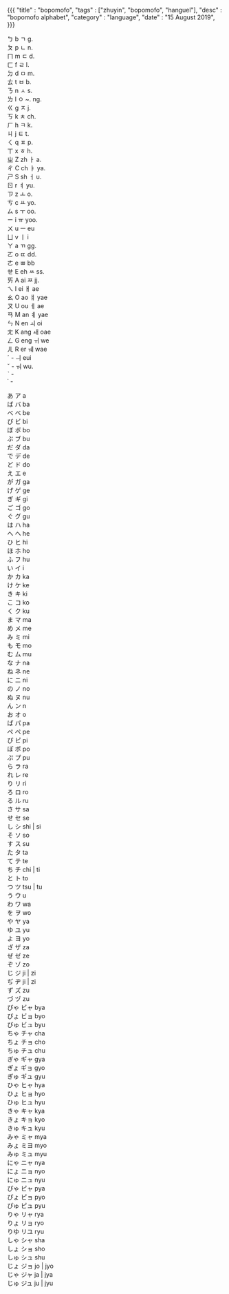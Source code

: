 {{{
  "title" : "bopomofo",
  "tags" : ["zhuyin", "bopomofo", "hanguel"],
  "desc" : "bopomofo alphabet",
  "category" : "language",
  "date" : "15 August 2019",
}}}

ㄅ     b          ㄱ  g.           
ㄆ     p          ㄴ  n.           
ㄇ     m          ㄷ  d.           
ㄈ     f          ㄹ  l.           
ㄉ     d          ㅁ  m.           
ㄊ     t          ㅂ  b.           
ㄋ     n          ㅅ  s.           
ㄌ     l          ㅇ  ~. ng.       
ㄍ     g          ㅈ  j.           
ㄎ     k          ㅊ  ch.          
ㄏ     h          ㅋ  k.           
ㄐ     j          ㅌ  t.           
ㄑ     q          ㅍ  p.           
ㄒ     x          ㅎ  h.           
ㄓ     Z  zh      ㅏ  a.           
ㄔ     C  ch      ㅑ  ya.          
ㄕ     S  sh      ㅓ  u.           
ㄖ     r          ㅕ  yu.          
ㄗ     z          ㅗ  o.           
ㄘ     c          ㅛ  yo.          
ㄙ     s          ㅜ  oo.          
ㄧ     i          ㅠ  yoo.         
ㄨ     u          ㅡ  eu           
ㄩ     v          ㅣ  i            
ㄚ     a          ㄲ  gg.          
ㄛ     o          ㄸ  dd.          
ㄜ     e          ㅃ  bb           
ㄝ     E  eh      ㅆ  ss.          
ㄞ     A  ai      ㅉ  jj.          
ㄟ     I  ei      ㅐ  ae           
ㄠ     O  ao      ㅒ  yae          
ㄡ     U  ou      ㅔ  ae           
ㄢ     M  an      ㅖ  yae          
ㄣ     N  en      ㅚ  oi           
ㄤ     K  ang     ㅙ  oae          
ㄥ     G  eng     ㅟ  we           
ㄦ     R  er      ㅞ  wae          
ˊ      -          ㅢ  eui          
ˇ      -          ㅝ  wu.          
ˋ      -                           
˙      -                           
                                   
 あ   ア    	  a                                             
 ば   バ    	  ba                                            
 べ   ベ    	  be                                            
 び   ビ    	  bi                                            
 ぼ   ボ    	  bo                                            
 ぶ   ブ    	  bu                                            
 だ   ダ    	  da                                            
 で   デ    	  de                                            
 ど   ド    	  do                                            
 え   エ    	  e                                             
 が   ガ    	  ga                                            
 げ   ゲ    	  ge                                            
 ぎ   ギ    	  gi                                            
 ご   ゴ    	  go                                            
 ぐ   グ    	  gu                                            
 は   ハ    	  ha                                            
 へ   ヘ    	  he                                            
 ひ   ヒ    	  hi                                            
 ほ   ホ    	  ho                                            
 ふ   フ    	  hu                                            
 い   イ    	  i                                             
 か   カ    	  ka                                            
 け   ケ    	  ke                                            
 き   キ    	  ki                                            
 こ   コ    	  ko                                            
 く   ク    	  ku                                            
 ま   マ    	  ma                                            
 め   メ    	  me                                            
 み   ミ    	  mi                                            
 も   モ    	  mo                                            
 む   ム    	  mu                                            
 な   ナ    	  na                                            
 ね   ネ    	  ne                                            
 に   ニ    	  ni                                            
 の   ノ    	  no                                            
 ぬ   ヌ    	  nu                                            
 ん   ン    	  n                                             
 お   オ    	  o                                             
 ぱ   パ    	  pa                                            
 ぺ   ペ    	  pe                                            
 ぴ   ピ    	  pi                                            
 ぽ   ポ    	  po                                            
 ぷ   プ    	  pu                                            
 ら   ラ    	  ra                                            
 れ   レ    	  re                                            
 り   リ    	  ri                                            
 ろ   ロ    	  ro                                            
 る   ル    	  ru                                            
 さ   サ    	  sa                                            
 せ   セ    	  se                                            
 し   シ    	  shi | si                                      
 そ   ソ    	  so                                            
 す   ス    	  su                                            
 た   タ    	  ta                                            
 て   テ    	  te                                            
 ち   チ    	  chi | ti                                      
 と   ト    	  to                                            
 つ   ツ    	  tsu | tu                                      
 う   ウ    	  u                                             
 わ   ワ    	  wa                                            
 を   ヲ	  wo                                            
 や   ヤ    	  ya                                            
 ゆ   ユ    	  yu          
 よ   ヨ    	  yo          
 ざ   ザ    	  za          
 ぜ   ゼ    	  ze          
 ぞ   ゾ    	  zo          
 じ   ジ    	  ji | zi     
 ぢ   ヂ     	  ji | zi     
 ず   ズ    	  zu          
 づ   ヅ     	  zu          
 びゃ ビャ	  bya         
 びょ ビョ	  byo         
 びゅ ビュ	  byu         
 ちゃ チャ	  cha         
 ちょ チョ	  cho         
 ちゅ チュ	  chu         
 ぎゃ ギャ	  gya         
 ぎょ ギョ	  gyo         
 ぎゅ ギュ	  gyu         
 ひゃ ヒャ	  hya         
 ひょ ヒョ	  hyo         
 ひゅ ヒュ	  hyu         
 きゃ キャ	  kya         
 きょ キョ	  kyo         
 きゅ キュ	  kyu         
 みゃ ミャ	  mya         
 みょ ミヨ	  myo         
 みゅ ミュ	  myu         
 にゃ ニャ	  nya         
 にょ ニョ	  nyo         
 にゅ ニュ	  nyu         
 ぴゃ ピャ	  pya         
 ぴょ ピョ	  pyo         
 ぴゅ ピュ	  pyu         
 りゃ リャ	  rya         
 りょ リョ	  ryo         
 りゆ リユ	  ryu         
 しゃ シャ	  sha         
 しょ ショ	  sho         
 しゅ シュ	  shu         
 じょ ジョ	  jo | jyo    
 じゃ ジャ	  ja | jya    
 じゅ ジュ	  ju | jyu    
                            
                            
                            
                            
                            
                            
                            
                            
                            
                            
                            
                            
                            
                            
                            
                            
                            
                            
                            
                            
                            
                            
                            
                            
                            
                            
                            
                            
                            
